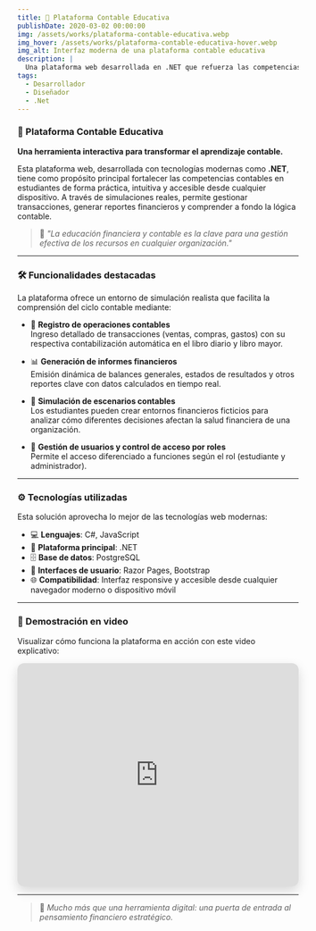 ```yaml
---
title: 📘 Plataforma Contable Educativa
publishDate: 2020-03-02 00:00:00
img: /assets/works/plataforma-contable-educativa.webp
img_hover: /assets/works/plataforma-contable-educativa-hover.webp
img_alt: Interfaz moderna de una plataforma contable educativa
description: |
  Una plataforma web desarrollada en .NET que refuerza las competencias contables en estudiantes mediante la práctica interactiva.
tags:
  - Desarrollador
  - Diseñador
  - .Net
---
```


### 📘 Plataforma Contable Educativa

**Una herramienta interactiva para transformar el aprendizaje contable.**

Esta plataforma web, desarrollada con tecnologías modernas como **.NET**, tiene como propósito principal fortalecer las competencias contables en estudiantes de forma práctica, intuitiva y accesible desde cualquier dispositivo. A través de simulaciones reales, permite gestionar transacciones, generar reportes financieros y comprender a fondo la lógica contable.

> 💬 _"La educación financiera y contable es la clave para una gestión efectiva de los recursos en cualquier organización."_

---

### 🛠️ Funcionalidades destacadas

La plataforma ofrece un entorno de simulación realista que facilita la comprensión del ciclo contable mediante:

- 🧾 **Registro de operaciones contables**  
  Ingreso detallado de transacciones (ventas, compras, gastos) con su respectiva contabilización automática en el libro diario y libro mayor.

- 📊 **Generación de informes financieros**  
  Emisión dinámica de balances generales, estados de resultados y otros reportes clave con datos calculados en tiempo real.

- 🔁 **Simulación de escenarios contables**  
  Los estudiantes pueden crear entornos financieros ficticios para analizar cómo diferentes decisiones afectan la salud financiera de una organización.

- 👥 **Gestión de usuarios y control de acceso por roles**  
  Permite el acceso diferenciado a funciones según el rol (estudiante y administrador).

---


### ⚙️ Tecnologías utilizadas

Esta solución aprovecha lo mejor de las tecnologías web modernas:

- 💻 **Lenguajes**: C#, JavaScript
- 🧱 **Plataforma principal**: .NET
- 🗄️ **Base de datos**: PostgreSQL
- 🎨 **Interfaces de usuario**: Razor Pages, Bootstrap
- 🌐 **Compatibilidad**: Interfaz responsive y accesible desde cualquier navegador moderno o dispositivo móvil

---

### 🎥 Demostración en video

Visualizar cómo funciona la plataforma en acción con este video explicativo:

<div style="max-width: 960px; margin: auto;">
  <iframe
    width="100%"
    height="400"
    src="https://www.youtube.com/embed/zfZnQzfV4yI"
    title="Video de YouTube"
    frameborder="0"
    allow="accelerometer; autoplay; clipboard-write; encrypted-media; gyroscope; picture-in-picture; web-share"
    style="border-radius: 12px; box-shadow: 0 8px 20px rgba(0, 0, 0, 0.15);"
  ></iframe>
</div>

---
> 🚀 _Mucho más que una herramienta digital: una puerta de entrada al pensamiento financiero estratégico._
